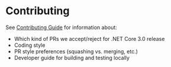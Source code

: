 # Contributing

See [Contributing Guide][contributing] for information about:

* Which kind of PRs we accept/reject for .NET Core 3.0 release
* Coding style
* PR style preferences (squashing vs. merging, etc.)
* Developer guide for building and testing locally

[comment]: <> (Links)

[contributing]: ../Documentation/contributing.md